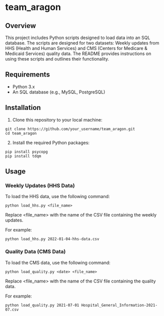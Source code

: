 # team_aragon

## Overview
This project includes Python scripts designed to load data into an SQL database. The scripts are designed for two datasets: Weekly updates from HHS (Health and Human Services) and CMS (Centers for Medicare & Medicaid Services) quality data. The README provides instructions on using these scripts and outlines their functionality.

## Requirements
- Python 3.x
- An SQL database (e.g., MySQL, PostgreSQL)

## Installation
1. Clone this repository to your local machine:
```
git clone https://github.com/your_username/team_aragon.git
cd team_aragon
```
2. Install the required Python packages:
```
pip install psycopg
pip install tdqm
```
## Usage

### Weekly Updates (HHS Data)

To load the HHS data, use the following command:

```
python load_hhs.py <file_name>
```
Replace <file_name> with the name of the CSV file containing the weekly updates.

For example: 
```
python load_hhs.py 2022-01-04-hhs-data.csv
```

### Quality Data (CMS Data)

To load the CMS data, use the following command:
```
python load_quality.py <date> <file_name>
```
Replace <file_name> with the name of the CSV file containing the quality data.

For example:
```
python load_quality.py 2021-07-01 Hospital_General_Information-2021-07.csv
```


